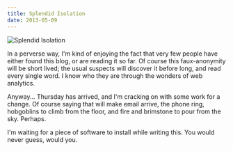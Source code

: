 ```yaml
---
title: Splendid Isolation
date: 2013-05-09
---
```


![Splendid Isolation](https://source.unsplash.com/cckf4TsHAuw/1600x900)

In a perverse way, I'm kind of enjoying the fact that very few people have either found this blog, or are reading it so far. Of course this faux-anonymity will be short lived; the usual suspects will discover it before long, and read every single word. I know who they are through the wonders of web analytics.

Anyway... Thursday has arrived, and I'm cracking on with some work for a change. Of course saying that will make email arrive, the phone ring, hobgoblins to climb from the floor, and fire and brimstone to pour from the sky. Perhaps.

I'm waiting for a piece of software to install while writing this. You would never guess, would you.
